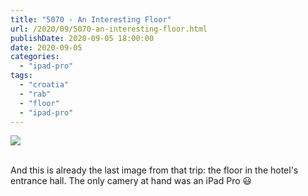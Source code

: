 ```yaml
---
title: "5070 - An Interesting Floor"
url: /2020/09/5070-an-interesting-floor.html
publishDate: 2020-09-05 18:00:00
date: 2020-09-05
categories: 
  - "ipad-pro"
tags: 
  - "croatia"
  - "rab"
  - "floor"
  - "ipad-pro"
---
```

<div class="container">
<div class="center"><a target="_blank" href="https://d25zfm9zpd7gm5.cloudfront.net/1200x1200/2018/20180719_220125_lr.jpg"><img class="webfeedsFeaturedVisual" src="https://d25zfm9zpd7gm5.cloudfront.net/0600x0600/2018/20180719_220125_lr.jpg" /></a></div>
</div>
<br />

And this is already the last image from that trip: the floor in the
hotel's entrance hall. The only camery at hand was an iPad Pro
:smiley: